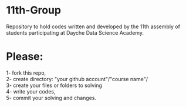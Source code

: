 # 11th-Group
Repository to hold codes written and developed by the 11th assembly of students participating at Dayche Data Science Academy.

# Please: 
1- fork this repo, <br />
2- create directory: "your github account"/"course name"/ <br />
3- create your files or folders to solving <br />
4- write your codes, <br />
5- commit your solving and changes. <br />

